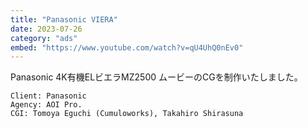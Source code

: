 ```yaml
---
title: "Panasonic VIERA"
date: 2023-07-26
category: "ads"
embed: "https://www.youtube.com/watch?v=qU4UhQ0nEv0"
---
```


Panasonic 4K有機ELビエラMZ2500 ムービーのCGを制作いたしました。

```plaintext
Client: Panasonic
Agency: AOI Pro.
CGI: Tomoya Eguchi (Cumuloworks), Takahiro Shirasuna
```
